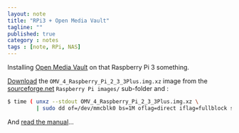 ```yaml
---
layout: note
title: "RPi3 + Open Media Vault"
tagline: ""
published: true
category : notes
tags : [note, RPi, NAS]
---
```


Installing [Open Media Vault][OMV] on that Raspberry Pi 3 something.

[Download](https://www.openmediavault.org/download.html) the `OMV_4_Raspberry_Pi_2_3_3Plus.img.xz`
image from the [sourceforge.net](https://sourceforge.net/projects/openmediavault/files/Raspberry%20Pi%20images/)
`Raspberry Pi images/` sub-folder and :

```bash
$ time ( unxz --stdout OMV_4_Raspberry_Pi_2_3_3Plus.img.xz \
         | sudo dd of=/dev/mmcblk0 bs=1M oflag=direct iflag=fullblock status=progress )
```

And [read the manual][OMV-DOC]...

[OMV]: https://www.openmediavault.org/
[OMV-DOC]: https://openmediavault.readthedocs.io
